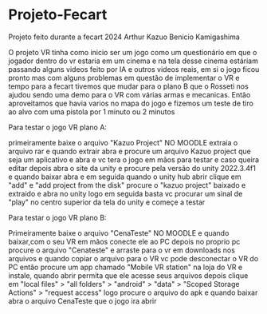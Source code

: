 # Projeto-Fecart
Projeto feito durante a fecart 2024
Arthur Kazuo Benicio Kamigashima

O projeto VR tinha como inicio ser um jogo como um questionário em que o jogador dentro do vr estaria em um cinema e na tela desse cinema estáriam passando alguns videos feito por IA
e outros videos reais, em si o jogo ficou pronto mas com alguns problemas em questão de implementar o VR e tempo para a fecart tivemos que mudar para o plano B que o Rosseti nos ajudou
sendo uma demo para o VR com várias armas e mecanicas. Então aproveitamos que havia varios no mapa do jogo e fizemos um teste de tiro ao alvo com uma pistola por 1 minuto ou 2 minutos

Para testar o jogo VR plano A:

primeiramente baixe o arquivo "Kazuo Project" NO MOODLE extraia o arquivo rar e quando extrair abra e procure um arquivo Kazuo project que seja um aplicativo e abra e vc tera o jogo em mãos para testar e caso queira editar depois abra o site da unity e procure pela versão do unity 2022.3.4f1 e quando baixar abra e em seguida quando o unity hub abrir clique em "add" e "add project from the disk"
procure o "kazuo project" baixado e extraido e abra no unity logo em seguida basta vc procurar um sinal de "play" no centro superior da tela do unity e começe a testar

Para testar o jogo VR plano B:

Primeiramente baixe o arquivo "CenaTeste" NO MOODLE e quando baixar,com o seu VR em mãos conecte ele ao PC depois no proprio pc procure o arquivo "Cenateste" e arraste para o vr em downloads nos arquivos e quando copiar o arquivo para o VR vc pode desconectar o VR do PC então procure um app chamado "Mobile VR station" na loja do VR e instale, quando abrir permita que ele acesse seus arquivos depois clique em "local files" > "all folders" > "android" > "data" > "Scoped Storage Actions" > "request access" logo procure o arquivo do apk e quando baixar abra o arquivo CenaTeste que o jogo ira abrir
